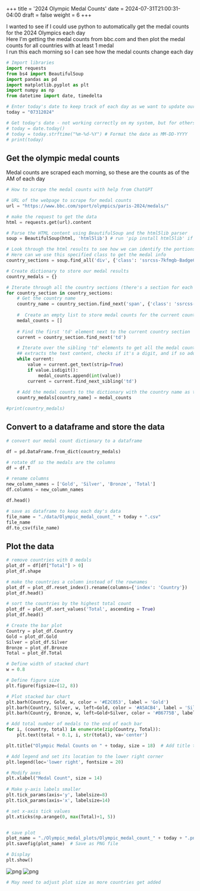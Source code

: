 +++
title = '2024 Olympic Medal Counts'
date = 2024-07-31T21:00:31-04:00
draft = false
weight = 6
+++


I wanted to see if I could use python to automatically get the medal counts for the 2024 Olympics each day    
Here I'm getting the medal counts from bbc.com and then plot the medal counts for all countries with at least 1 medal   
I run this each morning so I can see how the medal counts change each day

```python
# Import libraries
import requests
from bs4 import BeautifulSoup
import pandas as pd
import matplotlib.pyplot as plt
import numpy as np
from datetime import date, timedelta
```


```python
# Enter today's date to keep track of each day as we want to update our plot daily
today = "07312024"
```


```python
# Get today's date - not working correctly on my system, but for others this would be better than having to remember to change the date each day
# today = date.today()
# today = today.strftime("%m-%d-%Y") # Format the date as MM-DD-YYYY
# print(today)
```

## Get the olympic medal counts
Medal counts are scraped each morning, so these are the counts as of the AM of each day


```python
# How to scrape the medal counts with help from ChatGPT
```


```python
# URL of the webpage to scrape for medal counts
url = "https://www.bbc.com/sport/olympics/paris-2024/medals/"

# make the request to get the data
html = requests.get(url).content

# Parse the HTML content using BeautifulSoup and the html5lib parser
soup = BeautifulSoup(html, 'html5lib') # run 'pip install html5lib' if this errors out

# Look through the html results to see how we can identify the portions with the medal counts for each country
# Here can we use this specified class to get the medal info
country_sections = soup.find_all('div', {'class': 'ssrcss-7kfmgb-BadgeContainer ezmsq4q1'})

# Create dictionary to store our medal results
country_medals = {}

# Iterate through all the country sections (there's a section for each country)
for country_section in country_sections:
    # Get the country name
    country_name = country_section.find_next('span', {'class': 'ssrcss-ymac56-CountryName ew4ldjd0'}).get_text(strip=True)
    
    #  Create an empty list to store medal counts for the current country
    medal_counts = []
    
    # Find the first 'td' element next to the current country section
    current = country_section.find_next('td')

    # Iterate over the sibling 'td' elements to get all the medal counts
    ## extracts the text content, checks if it's a digit, and if so adds it to the medal counts list
    while current:
        value = current.get_text(strip=True)
        if value.isdigit():
            medal_counts.append(int(value))
        current = current.find_next_sibling('td')
    
    # Add the medal counts to the dictionary with the country name as the key
    country_medals[country_name] = medal_counts

#print(country_medals)
```

## Convert to a dataframe and store the data


```python
# convert our medal count dictionary to a dataframe
```


```python
df = pd.DataFrame.from_dict(country_medals)

# rotate df so the medals are the columns
df = df.T

# rename columns
new_column_names = ['Gold', 'Silver', 'Bronze', 'Total']
df.columns = new_column_names

df.head()
```


```python
# save as dataframe to keep each day's data
file_name = "./data/Olympic_medal_count_" + today + ".csv"
file_name
df.to_csv(file_name)
```

## Plot the data


```python
# remove countries with 0 medals
plot_df = df[df["Total"] > 0]
plot_df.shape
```

```python
# make the countries a column instead of the rownames
plot_df = plot_df.reset_index().rename(columns={'index': 'Country'})
plot_df.head()
```


```python
# sort the countries by the highest total count
plot_df = plot_df.sort_values('Total', ascending = True)
plot_df.head()
```


```python
# Create the bar plot
Country = plot_df.Country
Gold = plot_df.Gold
Silver = plot_df.Silver
Bronze = plot_df.Bronze
Total = plot_df.Total

# Define width of stacked chart
w = 0.8

# Define figure size
plt.figure(figsize=(12, 8))

# Plot stacked bar chart
plt.barh(Country, Gold, w, color = '#E2C053', label = 'Gold')
plt.barh(Country, Silver, w, left=Gold, color = '#A5ACB4', label = 'Silver')
plt.barh(Country, Bronze, w, left=Gold+Silver, color = '#B6775B', label = 'Bronze')

# Add total number of medals to the end of each bar
for i, (country, total) in enumerate(zip(Country, Total)):
    plt.text(total + 0.1, i, str(total), va='center')

plt.title("Olympic Medal Counts on " + today, size = 18)  # Add title to the plot

# Add legend and set its location to the lower right corner
plt.legend(loc='lower right', fontsize = 20)

# Modify axes
plt.xlabel("Medal Count", size = 14)
     
# Make y-axis labels smaller
plt.tick_params(axis='y', labelsize=8)
plt.tick_params(axis='x', labelsize=14)

# set x-axis tick values
plt.xticks(np.arange(0, max(Total)+1, 5))


# save plot
plot_name = "./Olympic_medal_plots/Olympic_medal_count_" + today + ".png"
plt.savefig(plot_name)  # Save as PNG file

# Display
plt.show()
```


![png](../images/Olympic_medal_count_07-30-2024.png)
![png](../images/Olympic_medal_count_07312024.png)
    



```python
# May need to adjust plot size as more countries get added
```
